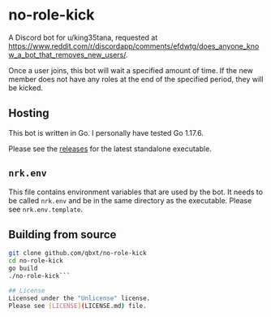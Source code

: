 # no-role-kick
A Discord bot for u/king35tana, requested at https://www.reddit.com/r/discordapp/comments/efdwtg/does_anyone_know_a_bot_that_removes_new_users/. 

Once a user joins, this bot will wait a specified amount of time. 
If the new member does not have any roles at the end of the specified period, they will be kicked. 

## Hosting
This bot is written in Go. I personally have tested Go 1.17.6.

Please see the [releases](https://github.com/qbxt/no-role-kick/releases) for the latest standalone executable.

## `nrk.env`
This file contains environment variables that are used by the bot.
It needs to be called `nrk.env` and be in the same directory as the executable.
Please see `nrk.env.template`.

## Building from source
```sh
git clone github.com/qbxt/no-role-kick
cd no-role-kick
go build
./no-role-kick```

## License
Licensed under the "Unlicense" license.
Please see [LICENSE](LICENSE.md) file.